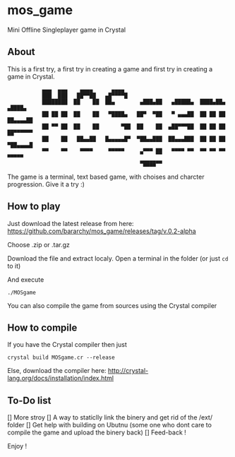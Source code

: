 # mos_game
Mini Offline Singleplayer game in Crystal

## About

This is a first try, a first try in creating a game and first try in creating a game in Crystal.
```
           ▄▄▄  ▄▄▄    ▄▄▄▄      ▄▄▄▄
           ███  ███   ██▀▀██   ▄█▀▀▀▀█
           ████████  ██    ██  ██▄        ▄███▄██   ▄█████▄  ████▄██▄   ▄████▄
           ██ ██ ██  ██    ██   ▀████▄   ██▀  ▀██   ▀ ▄▄▄██  ██ ██ ██  ██▄▄▄▄██
           ██ ▀▀ ██  ██    ██       ▀██  ██    ██  ▄██▀▀▀██  ██ ██ ██  ██▀▀▀▀▀▀
           ██    ██   ██▄▄██   █▄▄▄▄▄█▀  ▀██▄▄███  ██▄▄▄███  ██ ██ ██  ▀██▄▄▄▄█
           ▀▀    ▀▀    ▀▀▀▀     ▀▀▀▀▀     ▄▀▀▀ ██   ▀▀▀▀ ▀▀  ▀▀ ▀▀ ▀▀    ▀▀▀▀▀
                                          ▀████▀▀
```
The game is a terminal, text based game, with choises and charcter progression.
Give it a try :)

## How to play

Just download the latest release from here:
https://github.com/bararchy/mos_game/releases/tag/v.0.2-alpha

Choose .zip or .tar.gz

Download the file and extract localy.
Open a terminal in the folder (or just ```cd``` to it)

And execute
```
./MOSgame
```

You can also compile the game from sources using the Crystal compiler
## How to compile
If you have the Crystal compiler then just
```
crystal build MOSgame.cr --release
```

Else, download the compiler here:
http://crystal-lang.org/docs/installation/index.html


## To-Do list

[] More stroy
[] A way to staticlly link the binery and get rid of the /ext/ folder
[] Get help with building on Ubutnu (some one who dont care to compile the game and upload the binery back)
[] Feed-back !

Enjoy !
